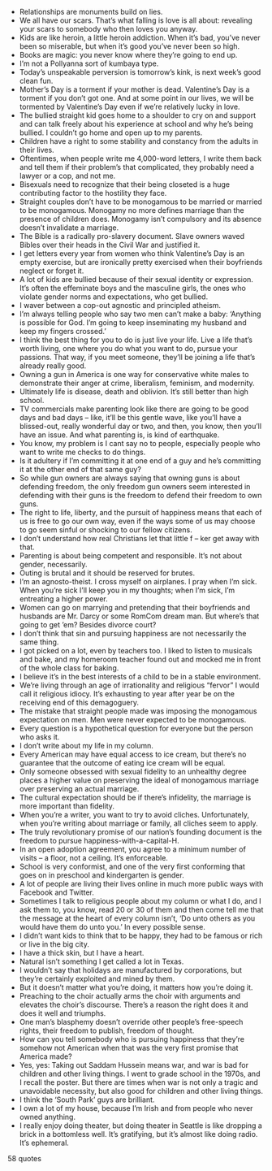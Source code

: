  - Relationships are monuments build on lies.
 - We all have our scars. That’s what falling is love is all about: revealing your scars to somebody who then loves you anyway.
 - Kids are like heroin, a little heroin addiction. When it’s bad, you’ve never been so miserable, but when it’s good you’ve never been so high.
 - Books are magic: you never know where they’re going to end up.
 - I’m not a Pollyanna sort of kumbaya type.
 - Today’s unspeakable perversion is tomorrow’s kink, is next week’s good clean fun.
 - Mother’s Day is a torment if your mother is dead. Valentine’s Day is a torment if you don’t got one. And at some point in our lives, we will be tormented by Valentine’s Day even if we’re relatively lucky in love.
 - The bullied straight kid goes home to a shoulder to cry on and support and can talk freely about his experience at school and why he’s being bullied. I couldn’t go home and open up to my parents.
 - Children have a right to some stability and constancy from the adults in their lives.
 - Oftentimes, when people write me 4,000-word letters, I write them back and tell them if their problem’s that complicated, they probably need a lawyer or a cop, and not me.
 - Bisexuals need to recognize that their being closeted is a huge contributing factor to the hostility they face.
 - Straight couples don’t have to be monogamous to be married or married to be monogamous. Monogamy no more defines marriage than the presence of children does. Monogamy isn’t compulsory and its absence doesn’t invalidate a marriage.
 - The Bible is a radically pro-slavery document. Slave owners waved Bibles over their heads in the Civil War and justified it.
 - I get letters every year from women who think Valentine’s Day is an empty exercise, but are ironically pretty exercised when their boyfriends neglect or forget it.
 - A lot of kids are bullied because of their sexual identity or expression. It’s often the effeminate boys and the masculine girls, the ones who violate gender norms and expectations, who get bullied.
 - I waver between a cop-out agnostic and principled atheism.
 - I’m always telling people who say two men can’t make a baby: ‘Anything is possible for God. I’m going to keep inseminating my husband and keep my fingers crossed.’
 - I think the best thing for you to do is just live your life. Live a life that’s worth living, one where you do what you want to do, pursue your passions. That way, if you meet someone, they’ll be joining a life that’s already really good.
 - Owning a gun in America is one way for conservative white males to demonstrate their anger at crime, liberalism, feminism, and modernity.
 - Ultimately life is disease, death and oblivion. It’s still better than high school.
 - TV commercials make parenting look like there are going to be good days and bad days – like, it’ll be this gentle wave, like you’ll have a blissed-out, really wonderful day or two, and then, you know, then you’ll have an issue. And what parenting is, is kind of earthquake.
 - You know, my problem is I cant say no to people, especially people who want to write me checks to do things.
 - Is it adultery if I’m committing it at one end of a guy and he’s committing it at the other end of that same guy?
 - So while gun owners are always saying that owning guns is about defending freedom, the only freedom gun owners seem interested in defending with their guns is the freedom to defend their freedom to own guns.
 - The right to life, liberty, and the pursuit of happiness means that each of us is free to go our own way, even if the ways some of us may choose to go seem sinful or shocking to our fellow citizens.
 - I don’t understand how real Christians let that little f – ker get away with that.
 - Parenting is about being competent and responsible. It’s not about gender, necessarily.
 - Outing is brutal and it should be reserved for brutes.
 - I’m an agnosto-theist. I cross myself on airplanes. I pray when I’m sick. When you’re sick I’ll keep you in my thoughts; when I’m sick, I’m entreating a higher power.
 - Women can go on marrying and pretending that their boyfriends and husbands are Mr. Darcy or some RomCom dream man. But where’s that going to get ’em? Besides divorce court?
 - I don’t think that sin and pursuing happiness are not necessarily the same thing.
 - I got picked on a lot, even by teachers too. I liked to listen to musicals and bake, and my homeroom teacher found out and mocked me in front of the whole class for baking.
 - I believe it’s in the best interests of a child to be in a stable environment.
 - We’re living through an age of irrationality and religious “fervor” I would call it religious idiocy. It’s exhausting to year after year be on the receiving end of this demagoguery.
 - The mistake that straight people made was imposing the monogamous expectation on men. Men were never expected to be monogamous.
 - Every question is a hypothetical question for everyone but the person who asks it.
 - I don’t write about my life in my column.
 - Every American may have equal access to ice cream, but there’s no guarantee that the outcome of eating ice cream will be equal.
 - Only someone obsessed with sexual fidelity to an unhealthy degree places a higher value on preserving the ideal of monogamous marriage over preserving an actual marriage.
 - The cultural expectation should be if there’s infidelity, the marriage is more important than fidelity.
 - When you’re a writer, you want to try to avoid cliches. Unfortunately, when you’re writing about marriage or family, all cliches seem to apply.
 - The truly revolutionary promise of our nation’s founding document is the freedom to pursue happiness-with-a-capital-H.
 - In an open adoption agreement, you agree to a minimum number of visits – a floor, not a ceiling. It’s enforceable.
 - School is very conformist, and one of the very first conforming that goes on in preschool and kindergarten is gender.
 - A lot of people are living their lives online in much more public ways with Facebook and Twitter.
 - Sometimes I talk to religious people about my column or what I do, and I ask them to, you know, read 20 or 30 of them and then come tell me that the message at the heart of every column isn’t, ‘Do unto others as you would have them do unto you.’ In every possible sense.
 - I didn’t want kids to think that to be happy, they had to be famous or rich or live in the big city.
 - I have a thick skin, but I have a heart.
 - Natural isn’t something I get called a lot in Texas.
 - I wouldn’t say that holidays are manufactured by corporations, but they’re certainly exploited and mined by them.
 - But it doesn’t matter what you’re doing, it matters how you’re doing it.
 - Preaching to the choir actually arms the choir with arguments and elevates the choir’s discourse. There’s a reason the right does it and does it well and triumphs.
 - One man’s blasphemy doesn’t override other people’s free-speech rights, their freedom to publish, freedom of thought.
 - How can you tell somebody who is pursuing happiness that they’re somehow not American when that was the very first promise that America made?
 - Yes, yes: Taking out Saddam Hussein means war, and war is bad for children and other living things. I went to grade school in the 1970s, and I recall the poster. But there are times when war is not only a tragic and unavoidable necessity, but also good for children and other living things.
 - I think the ‘South Park’ guys are brilliant.
 - I own a lot of my house, because I’m Irish and from people who never owned anything.
 - I really enjoy doing theater, but doing theater in Seattle is like dropping a brick in a bottomless well. It’s gratifying, but it’s almost like doing radio. It’s ephemeral.

58 quotes